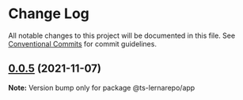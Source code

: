 # Change Log

All notable changes to this project will be documented in this file.
See [Conventional Commits](https://conventionalcommits.org) for commit guidelines.

## [0.0.5](https://github.com/Zronel/ts-lerna-repo/compare/@ts-lernarepo/app@0.0.4...@ts-lernarepo/app@0.0.5) (2021-11-07)

**Note:** Version bump only for package @ts-lernarepo/app
